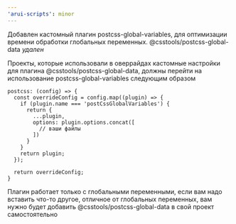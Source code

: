 ```yaml
---
'arui-scripts': minor
---
```


Добавлен кастомный плагин postcss-global-variables, для оптимизации времени обработки глобальных переменных.
@csstools/postcss-global-data *удален*

Проекты, которые использовали в оверрайдах кастомные настройки для плагина @csstools/postcss-global-data, должны перейти на использование postcss-global-variables следующим образом
```
postcss: (config) => {
  const overrideConfig = config.map((plugin) => {
    if (plugin.name === 'postCssGlobalVariables') {
      return {
        ...plugin,
        options: plugin.options.concat([
          // ваши файлы
        ])
      }
    }
    return plugin;
  });

  return overrideConfig;
}
```
Плагин работает только с глобальными переменными, если вам надо вставить что-то другое, отличное от глобальных переменных, вам нужно будет добавить @csstools/postcss-global-data в свой проект самостоятельно
